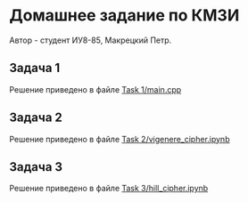 # Домашнее задание по КМЗИ
Автор - студент ИУ8-85, Макрецкий Петр.

## Задача 1
Решение приведено в файле [Task 1/main.cpp](https://github.com/petiayko/cryptography/blob/master/Task%201/main.cpp)
## Задача 2
Решение приведено в файле [Task 2/vigenere_cipher.ipynb](https://github.com/petiayko/cryptography/blob/master/Task%202/vigenere_cipher.ipynb)
## Задача 3
Решение приведено в файле [Task 3/hill_cipher.ipynb](https://github.com/petiayko/cryptography/blob/master/Task%203/hill_cipher.ipynb)
